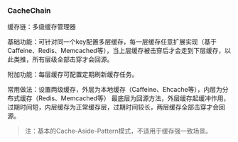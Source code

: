 ### CacheChain
缓存链：多级缓存管理器

基础功能：可针对同一个key配置多层缓存，每一层缓存任意扩展实现（基于Caffeine、Redis、Memcached等），当上层缓存被击穿后才会走到下层缓存，以此类推，所有层级全部击穿才会回源。

附加功能：每层缓存可配置定期刷新缓存任务。

常用做法：设置两级缓存，外层为本地缓存（Caffeine、Ehcache等），内层为分布式缓存（Redis、Memcached等）
最底层为回源方法，外层缓存起缓冲作用，过期时间短，内层缓存为正常缓存层，过期时间较长，两层缓存全部击穿才会回源。
> 注：基本的Cache-Aside-Pattern模式，不适用于缓存强一致场景。